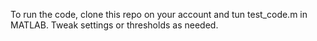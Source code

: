To run the code, clone this repo on your account and tun test_code.m in MATLAB. Tweak settings or thresholds as needed.
